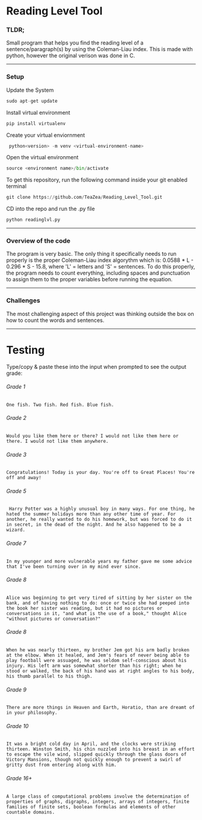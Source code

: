 # Reading Level Tool
### TLDR;
Small program that helps you find the reading level of a sentence/paragraph(s) by using the Coleman-Liau index. This is made with python, however the original verison was done in C.

---

### Setup
Update the System

```python
sudo apt-get update
```

Install virtual environment

```python
pip install virtualenv
```

Create your virtual enviornment

```python
 python<version> -m venv <virtual-environment-name>
```

Open the virtual environment

```python
source <environment name>/bin/activate
```

To get this repository, run the following command inside your git enabled terminal

```python
git clone https://github.com/TeaZea/Reading_Level_Tool.git
```

CD into the repo and run the .py file

```python
python readinglvl.py
```

---

### Overview of the code
The program is very basic. The only thing it specifically needs to run properly is the proper Coleman-Liau index algorythm which is: 0.0588 * L - 0.296 * S - 15.8, where 'L' = letters and 'S' = sentences. To do this properly, the program needs to count everything, including spaces and punctuation to assign them to the proper variables before running the equation. 

---

### Challenges
The most challenging aspect of this project was thinking outside the box on how to count the words and sentences.

---

# Testing
Type/copy & paste these into the input when prompted to see the output grade:
###### Grade 1
```
One fish. Two fish. Red fish. Blue fish.
```
###### Grade 2
```
Would you like them here or there? I would not like them here or there. I would not like them anywhere.
```
###### Grade 3
```
Congratulations! Today is your day. You're off to Great Places! You're off and away!
```
###### Grade 5
```
 Harry Potter was a highly unusual boy in many ways. For one thing, he hated the summer holidays more than any other time of year. For another, he really wanted to do his homework, but was forced to do it in secret, in the dead of the night. And he also happened to be a wizard.
```
###### Grade 7
```
In my younger and more vulnerable years my father gave me some advice that I've been turning over in my mind ever since.
```
###### Grade 8
```
Alice was beginning to get very tired of sitting by her sister on the bank, and of having nothing to do: once or twice she had peeped into the book her sister was reading, but it had no pictures or conversations in it, "and what is the use of a book," thought Alice "without pictures or conversation?"
```
###### Grade 8
```
When he was nearly thirteen, my brother Jem got his arm badly broken at the elbow. When it healed, and Jem's fears of never being able to play football were assuaged, he was seldom self-conscious about his injury. His left arm was somewhat shorter than his right; when he stood or walked, the back of his hand was at right angles to his body, his thumb parallel to his thigh.
```
###### Grade 9
```
There are more things in Heaven and Earth, Horatio, than are dreamt of in your philosophy.
```
###### Grade 10
```
It was a bright cold day in April, and the clocks were striking thirteen. Winston Smith, his chin nuzzled into his breast in an effort to escape the vile wind, slipped quickly through the glass doors of Victory Mansions, though not quickly enough to prevent a swirl of gritty dust from entering along with him.
```
###### Grade 16+
```
A large class of computational problems involve the determination of properties of graphs, digraphs, integers, arrays of integers, finite families of finite sets, boolean formulas and elements of other countable domains.
```
